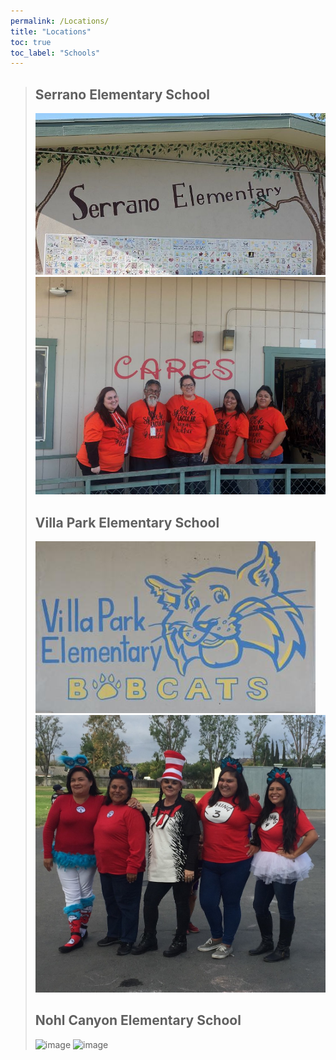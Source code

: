 ```yaml
---
permalink: /Locations/
title: "Locations"
toc: true
toc_label: "Schools"
---
```

>## Serrano Elementary School
>![image](/assets/images/serrano-elementary.jpg)
>![image](/assets/images/7289.jpg)
>## Villa Park Elementary School
>![image](/assets/images/villa-park-elementary-bobcats.jpg)
>![image](/assets/images/2913.jpg)
>## Nohl Canyon Elementary School
>![image](/assets/NohlCanyon.PNG)
>![image](/assets/NohlCanyon2.PNG)
